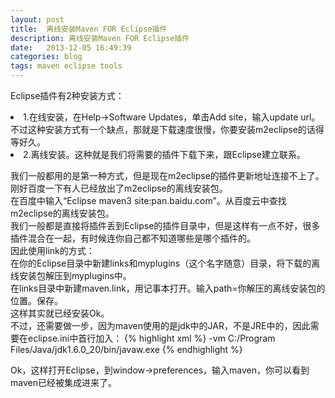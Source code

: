 ```yaml
---
layout: post
title:  离线安装Maven FOR Eclipse插件
description: 离线安装Maven FOR Eclipse插件
date:   2013-12-05 16:49:39
categories: blog
tags: maven eclipse tools
---
```

Eclipse插件有2种安装方式：  
<li>  1.在线安装，在Help->Software Updates，单击Add site，输入update url。</li>  
不过这种安装方式有一个缺点，那就是下载速度很慢，你要安装m2eclipse的话得等好久。  
<li>  2.离线安装。这种就是我们将需要的插件下载下来，跟Eclipse建立联系。  </li>

我们一般都用的是第一种方式，但是现在m2eclipse的插件更新地址连接不上了。刚好百度一下有人已经放出了m2eclipse的离线安装包。  
在百度中输入“Eclipse maven3 site:pan.baidu.com”。从百度云中查找m2eclipse的离线安装包。  
我们一般都是直接将插件丢到Eclipse的插件目录中，但是这样有一点不好，很多插件混合在一起，有时候连你自己都不知道哪些是哪个插件的。  
因此使用link的方式：  
在你的Eclipse目录中新建links和myplugins（这个名字随意）目录，将下载的离线安装包解压到myplugins中。  
在links目录中新建maven.link，用记事本打开。输入path=你解压的离线安装包的位置。保存。  
这样其实就已经安装Ok。  
不过，还需要做一步，因为maven使用的是jdk中的JAR，不是JRE中的，因此需要在eclipse.ini中首行加入：
{% highlight xml %}
-vm
C:/Program Files/Java/jdk1.6.0_20/bin/javaw.exe
{% endhighlight %}

Ok，这样打开Eclipse，到window->preferences，输入maven，你可以看到maven已经被集成进来了。